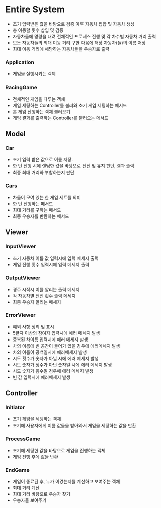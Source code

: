 # Entire System
- 초기 입력받은 값을 바탕으로 검증 이후 자동차 집합 및 자동차 생성
- 총 이동할 횟수 삽입 및 검증
- 자동차들에 명령을 내려 전체적인 프로세스 진행 및 각 차수별 자동차 거리 출력
- 모든 자동차들의 최대 이동 거리 구한 다음에 해당 자동차(들)의 이름 저장
- 최대 이동 거리에 해당하는 자동차들을 우승자로 출력

### Application
- 게임을 실행시키는 객체

### RacingGame
- 전체적인 게임을 다루는 객체
- 게임 세팅하는 Controller를 불러와 초기 게임 세팅하는 메서드
- 본 게임 진행하는 객체 불러오기
- 게임 결과를 출력하는 Controller를 불러오는 메서드

## Model
### Car
- 초기 입력 받은 값으로 이름 저장.
- 한 턴 진행 시에 랜덤한 값을 바탕으로 전진 및 유지 판단, 결과 출력
- 최종 최대 거리와 부합하는지 판단

### Cars
- 차들이 모여 있는 한 게임 세트를 의미
- 한 턴 진행하는 메서드
- 최대 거리를 구하는 메서드   
- 최종 우승자를 반환하는 메서드

## Viewer
### InputViewer
- 초기 자동차 이름 값 입력시에 입력 메세지 출력  
- 게임 진행 횟수 입력시에 입력 메세지 출력  

### OutputViewer
- 경주 시작시 이를 알리는 출력 메세지
- 각 자동차별 전진 횟수 출력 메세지
- 최종 우승자 알리는 메세지

### ErrorViewer
- 예외 사항 정리 및 표시
- 5글자 이상의 참여자 입력시에 에러 메세지 발생
- 중복된 차이름 입력시에 에러 메세지 발생
- 차의 이름에 빈 공간이 들어가 있을 경우에 에러메세지 발생
- 차의 이름이 공백일시에 에러메세지 발생
- 시도 횟수가 숫자가 아닐 시에 에러 메세지 발생
- 시도 숫자가 정수가 아닌 숫자일 시에 에러 메세지 발생
- 시도 숫자가 음수일 경우에 에러 메세지 발생
- 빈 값 입력시에 에러메세지 발생

## Controller
### Initiator
- 초기 게임을 세팅하는 객체
- 초기에 사용자에게 이름 값들을 받아와서 게임을 세팅하는 값을 반환

### ProcessGame
- 초기에 세팅한 값을 바탕으로 게임을 진행하는 객체
- 게임 진행 후에 값들 반환

### EndGame
- 게임이 종료된 후, 누가 이겼는지를 계산하고 보여주는 객체
- 최대 거리 계산
- 최대 거리 바탕으로 우승자 찾기
- 우승자들 보여주기